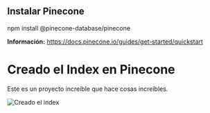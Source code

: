 ## Instalar Pinecone
npm install @pinecone-database/pinecone


**Información:** https://docs.pinecone.io/guides/get-started/quickstart

# Creado el Index en Pinecone

Este es un proyecto increíble que hace cosas increíbles.

![Creado el index](images/image.png)